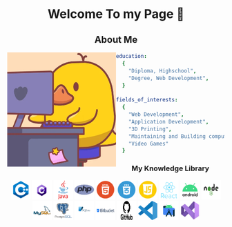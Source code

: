 <h1 align="center"> Welcome To my Page 👋</h1>

<h2 align="center"> About Me </h2>

<img align="left" src="Style/Gif/giphy.webp" alt="duck Animation" height="265px" width="50%" />

```yaml
education:
  {
    "Diploma, Highschool",
    "Degree, Web Development",
  }

fields_of_interests:
  {
    "Web Development",
    "Application Development",
    "3D Printing",
    "Maintaining and Building computers"
    "Video Games"
  }
```

<h3 align="center"> My Knowledge Library </h3>

<p align="center">
    <!-- Programing languages -->
    <img src="Style/Pictures/C++.png" alt="C++ logo" width="45" height="45" border-radius: 30px/>
    <img src="Style/Pictures/CSharp.png" alt="C# logo" width="45" height="45" border-radius: 30px/>
    <img src="Style/Pictures/java.png" alt="Java logo" width="45" height="45" border-radius: 30px/>
    <img src="Style/Pictures/php.png" alt="PHP logo" width="45" height="45" border-radius: 30px/>
    <img src="Style/Pictures/html.png" alt="Html logo" width="45" height="45" border-radius: 30px/>
    <img src="Style/Pictures/css.png" alt="Css logo" width="45" height="45" border-radius: 30px/>
    <img src="Style/Pictures/js.png" alt="JavaScript logo" width="45" height="45" border-radius: 30px/>
    <!-- Library's -->
    <img src="Style/Pictures/react.png" alt="React logo" width="45" height="45" border-radius: 30px/>
    <img src="Style/Pictures/android.png" alt="Android logo" width="45" height="45" border-radius: 30px/>
    <img src="Style/Pictures/node.png" alt="Node logo" width="45" height="45" border-radius: 30px/>
    <!-- BDD -->
    <img src="Style/Pictures/mySql.png" alt="MySQL logo" width="45" height="45" border-radius: 30px/>
    <img src="Style/Pictures/PostgreSQL.png" alt="PostgreSQL logo" width="45" height="45" border-radius: 30px/>
    <img src="Style/Pictures/SQLite.png" alt="SQLite logo" width="45" height="45" border-radius: 30px/>
    <!-- Tools-->
    <img src="Style/Pictures/Bitbucket.png" alt="Bitbucket logo" width="45" height="45" border-radius: 30px/>
    <img src="Style/Pictures/GitHub.png" alt="GitHub logo" width="45" height="45" border-radius: 30px/>
    <img src="Style/Pictures/vsc.png" alt="VSCode logo" width="45" height="45" border-radius: 30px/>
    <img src="Style/Pictures/androidstudio.png" alt="Android Studio logo" width="45" height="45" border-radius: 30px/>
    <img src="Style/Pictures/vs.png" alt="Visual Studio logo" width="45" height="45" border-radius: 30px/>            
</p>